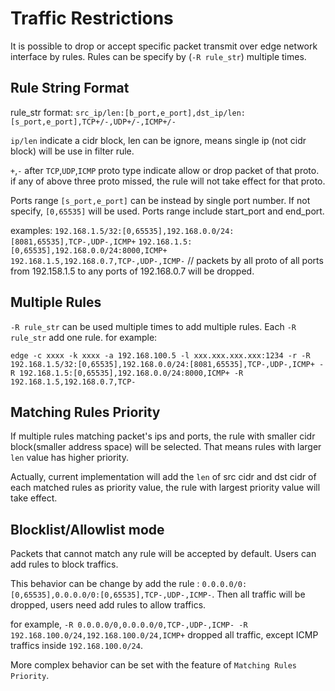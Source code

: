 # Traffic Restrictions

It is possible to drop or accept specific packet transmit over edge network interface by rules. Rules can be specify by (`-R rule_str`) multiple times.

## Rule String Format

rule_str format: `src_ip/len:[b_port,e_port],dst_ip/len:[s_port,e_port],TCP+/-,UDP+/-,ICMP+/-`

`ip/len` indicate a cidr block, len can be ignore, means single ip (not cidr block) will be use in filter rule.

`+`,`-` after `TCP`,`UDP`,`ICMP` proto type indicate allow or drop packet of that proto. if any of above three proto missed, the rule will not take effect for that proto.

Ports range `[s_port,e_port]` can be instead by single port number. If not specify, `[0,65535]` will be used. Ports range include start_port and end_port.

examples:
`192.168.1.5/32:[0,65535],192.168.0.0/24:[8081,65535],TCP-,UDP-,ICMP+`
`192.168.1.5:[0,65535],192.168.0.0/24:8000,ICMP+`
`192.168.1.5,192.168.0.7,TCP-,UDP-,ICMP-` // packets by all proto of all ports from 192.158.1.5 to any ports of 192.168.0.7 will be dropped.

## Multiple Rules

`-R rule_str` can be used multiple times to add multiple rules. Each `-R rule_str` add one rule. for example:

`edge -c xxxx -k xxxx -a 192.168.100.5 -l xxx.xxx.xxx.xxx:1234 -r -R 192.168.1.5/32:[0,65535],192.168.0.0/24:[8081,65535],TCP-,UDP-,ICMP+ -R 192.168.1.5:[0,65535],192.168.0.0/24:8000,ICMP+ -R 192.168.1.5,192.168.0.7,TCP-`

## Matching Rules Priority

If multiple rules matching packet's ips and ports, the rule with smaller cidr block(smaller address space) will be selected. That means rules with larger `len` value has higher priority.

Actually, current implementation will add the `len` of src cidr and dst cidr of each matched rules as priority value, the rule with largest priority value will take effect.

## Blocklist/Allowlist mode

Packets that cannot match any rule will be accepted by default. Users can add rules to block traffics.

This behavior can be change by add the rule : `0.0.0.0/0:[0,65535],0.0.0.0/0:[0,65535],TCP-,UDP-,ICMP-`. Then all traffic will be dropped, users need add rules to allow traffics. 

for example, `-R 0.0.0.0/0,0.0.0.0/0,TCP-,UDP-,ICMP- -R 192.168.100.0/24,192.168.100.0/24,ICMP+` dropped all traffic, except ICMP traffics inside `192.168.100.0/24`.

More complex behavior can be set with the feature of `Matching Rules Priority`.

